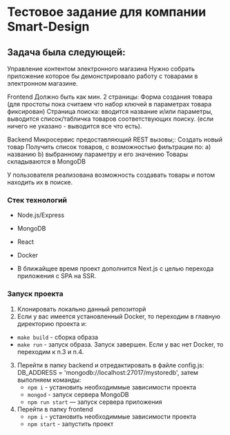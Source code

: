 # Тестовое задание для компании Smart-Design 

## Задача была следующей:

Управление контентом электронного магазина
Нужно собрать приложение которое бы демонстрировало работу с товарами в электронном магазине.

Frontend
Должно быть как мин. 2 страницы:
Форма создания товара (для простоты пока считаем что набор ключей в параметрах товара фиксирован)
Страница поиска: вводится название и/или параметры, выводится список/табличка товаров соответствующих поиску. (если ничего не указано - выводится все что есть).

Backend
Микросервис предоставляющий REST вызовы;:
Создать новый товар
Получить список товаров, с возможностью фильтрации по:
a) названию
b) выбранному параметру и его значению
Товары складываются в MongoDB

У пользователя реализована возможность создавать товары и потом находить их в поиске.

### Стек технологий
* Node.js/Express
* MongoDB
* React
* Docker

* В ближайщее время проект дополнится Next.js c целью перехода приложения c SPA на SSR.

### Запуск проекта
1. Клонировать локально данный репозиторй
2. Если у вас имеется установленный Docker, то переходим в главную директорию проекта и:
  * `make build` - сборка образа
  * `make run` - запуск образа.
   Запуск завершен. Если у вас нет Docker, то переходим к п.3 и п.4.
3. Перейти в папку backend и отредактировать в файле config.js: DB_ADDRESS = 'mongodb://localhost:27017/mystoredb', затем выполняем команды:
    * `npm i` - установить необходиммые зависимости проекта
    * `mongod` - запуск сервера MongoDB
    * `npm run start` — запуск сервера приложения 
4. Перейти в папку frontend
    * `npm i` - установить необходиммые зависимости проекта
    * `npm start` - запустить проект